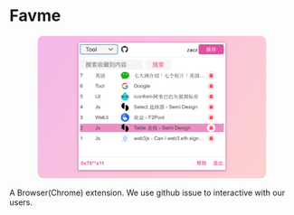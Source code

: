 # Favme

<div align=center>
<img src="./material/show.jpg" width="80%">
</div>

A Browser(Chrome) extension. We use github issue to interactive with our users.
